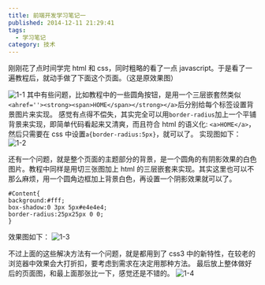 ```yaml
---
title: 前端开发学习笔记一
published: 2014-12-11 21:29:41
tags:
  - 学习笔记
category: 技术
---
```


刚刚花了点时间学完 html 和 css，同时粗略的看了一点 javascript。于是看了一遍教程后，就动手做了下面这个页面。（这是原效果图）

<!-- more -->

![1-1](/imgs/F2ELearnNote/1-1.png)
其中有些问题，比如教程中的一些圆角按钮，是用一个三层嵌套然类似`<ahref=''><strong><span>HOME</span></strong></a>`后分别给每个标签设置背景图片来实现。
感觉有点得不偿失，其实完全可以用`border-radius`加上一个平铺背景来实现，即简单代码看起来又清爽，而且符合 html 的语义化:
`<a>HOME</a>`，然后只需要在 css 中设置`a{border-radius:5px}`，就可以了。
实现图如下：
![1-2](/imgs/F2ELearnNote/1-2.png)

还有一个问题，就是整个页面的主题部分的背景，是一个圆角的有阴影效果的白色图片。教程中同样是用切三张图加上 html 的三层嵌套来实现。其实这里也可以不那么麻烦，用一个圆角边框加上背景白色，再设置一个阴影效果就可以了。

    #Content{
    background:#fff;
    box-shadow:0 3px 5px#e4e4e4;
    border-radius:25px25px 0 0;
    }

效果图如下：
![1-3](/imgs/F2ELearnNote/1-3.png)

不过上面的这些解决方法有一个问题，就是都用到了 css3 中的新特性，在较老的浏览器中效果会大打折扣，要考虑到需求在决定用那种方法。
最后放上整体做好后的页面图，和最上面那张比一下，感觉还是不错的。
![1-4](/imgs/F2ELearnNote/1-4.png)
